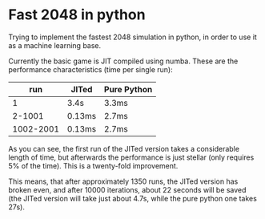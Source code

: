 # Fast 2048 in python

Trying to implement the fastest 2048 simulation in python, in order to use it as a machine learning base.

Currently the basic game is JIT compiled using numba. These are the performance characteristics (time per single run):

|run      | JITed  | Pure Python |
|---------|--------|-------------|
|1        | 3.4s   | 3.3ms       |
|2-1001   | 0.13ms | 2.7ms       |
|1002-2001| 0.13ms | 2.7ms       |

As you can see, the first run of the JITed version takes a considerable length of time, but afterwards the performance is just stellar (only requires 5% of the time). This is a twenty-fold improvement.

This means, that after approximately 1350 runs, the JITed version has broken even, and after 10000 iterations, about 22 seconds will be saved (the JITed version will take just about 4.7s, while the pure python one takes 27s).